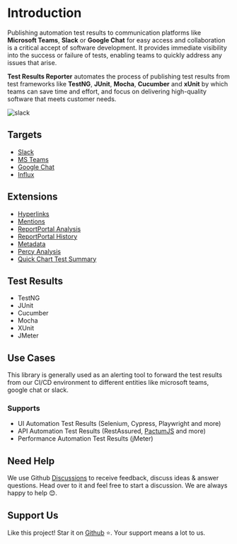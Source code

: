 # Introduction

Publishing automation test results to communication platforms like **Microsoft Teams**, **Slack** or **Google Chat** for easy access and collaboration is a critical accept of software development. It provides immediate visibility into the success or failure of tests, enabling teams to quickly address any issues that arise.

**Test Results Reporter** automates the process of publishing test results from test frameworks like **TestNG**, **JUnit**, **Mocha**, **Cucumber** and **xUnit** by which teams can save time and effort, and focus on delivering high-quality software that meets customer needs.

![slack](../assets/images/slack/slack-preview.png)

## Targets

- [Slack](/targets/slack)
- [MS Teams](/targets/teams)
- [Google Chat](/targets/chat)
- [Influx](/targets/influx)

## Extensions

- [Hyperlinks](/extensions/hyperlinks)
- [Mentions](/extensions/mentions)
- [ReportPortal Analysis](/extensions/report-portal-analysis)
- [ReportPortal History](/extensions/report-portal-history)
- [Metadata](/extensions/metadata)
- [Percy Analysis](/extensions/percy-analysis)
- [Quick Chart Test Summary](/extensions/quick-chart-test-summary)

## Test Results

- TestNG
- JUnit
- Cucumber
- Mocha
- XUnit
- JMeter

## Use Cases

This library is generally used as an alerting tool to forward the test results from our CI/CD environment to different entities like microsoft teams, google chat or slack.

### Supports

- UI Automation Test Results (Selenium, Cypress, Playwright and more)
- API Automation Test Results (RestAssured, [PactumJS](https://pactumjs.github.io/) and more)
- Performance Automation Test Results (jMeter)

## Need Help

We use Github [Discussions](https://github.com/test-results-reporter/reporter/discussions) to receive feedback, discuss ideas & answer questions. Head over to it and feel free to start a discussion. We are always happy to help 😊.

## Support Us

Like this project! Star it on [Github](https://github.com/test-results-reporter/reporter) ⭐. Your support means a lot to us.
